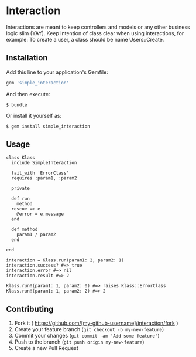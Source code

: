 # Interaction

Interactions are meant to keep controllers and models or any other business logic slim (YAY).
Keep intention of class clear when using interactions, for example: 
To create a user, a class should be name Users::Create.

## Installation

Add this line to your application's Gemfile:

```ruby
gem 'simple_interaction'
```

And then execute:

    $ bundle

Or install it yourself as:

    $ gem install simple_interaction

## Usage

```
class Klass
  include SimpleInteraction

  fail_with 'ErrorClass'
  requires :param1, :param2     

  private
  
  def run
    method
  rescue => e
    @error = e.message
  end

  def method
    param1 / param2
  end

end

interaction = Klass.run(param1: 2, param2: 1)
interaction.success? #=> true
interaction.error #=> nil
interaction.result #=> 2

Klass.run!(param1: 1, param2: 0) #=> raises Klass::ErrorClass
Klass.run!(param1: 1, param2: 2) #=> 2

```

## Contributing

1. Fork it ( https://github.com/[my-github-username]/interaction/fork )
2. Create your feature branch (`git checkout -b my-new-feature`)
3. Commit your changes (`git commit -am 'Add some feature'`)
4. Push to the branch (`git push origin my-new-feature`)
5. Create a new Pull Request
